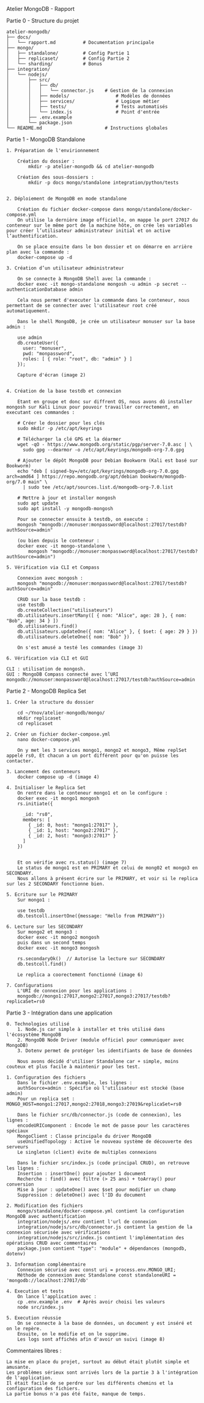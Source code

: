 Atelier MongoDB - Rapport 
 
Partie 0 - Structure du projet

	atelier-mongodb/
	├── docs/
	│   └── rapport.md          # Documentation principale
	├── mongo/
	│   ├── standalone/         # Config Partie 1
	│   ├── replicaset/         # Config Partie 2
	│   └── sharding/           # Bonus
	├── integration/
	│   └── nodejs/
	│       ├── src/
	│       │   ├── db/
	│       │   │   └── connector.js   	# Gestion de la connexion
	│       │   ├── models/             	# Modèles de données
	│       │   ├── services/           	# Logique métier
	│       │   ├── tests/              	# Tests automatisés
	│       │   └── index.js            	# Point d'entrée
	│       ├── .env.example
	│       └── package.json
	└── README.md               	  	# Instructions globales

Partie 1 - MongoDB Standalone
	
	1. Préparation de l'envirionnement 

		Création du dossier : 
			mkdir -p atelier-mongodb && cd atelier-mongodb

		Création des sous-dossiers : 
			mkdir -p docs mongo/standalone integration/python/tests


	2. Déploiement de MongoDB en mode standalone

		Création du fichier docker-compose dans mongo/standalone/docker-compose.yml
		On utilise la dernière image officielle, on mappe le port 27017 du conteneur sur le même port de la machine hôte, on crée les variables pour créer l’utilisateur administrateur initial et on active l’authentification. 

		On se place ensuite dans le bon dossier et on démarre en arrière plan avec la commande : 
		docker-compose up -d

	3. Création d’un utilisateur administrateur

		On se connecte à MongoDB Shell avec la commande : 
		docker exec -it mongo-standalone mongosh -u admin -p secret --authenticationDatabase admin

		Cela nous permet d'executer la commande dans le conteneur, nous permettant de se connecter avec l'utilisateur root créé automatiquement. 

		Dans le shell MongoDB, je crée un utilisateur monuser sur la base admin : 

		use admin
		db.createUser({
		  user: "monuser",
		  pwd: "monpassword",
		  roles: [ { role: "root", db: "admin" } ]
		});
		
		Capture d'écran (image 2)
		

	4. Création de la base testdb et connexion		

		Etant en groupe et donc sur diffrent OS, nous avons dû installer mongosh sur Kali Linux pour pouvoir travailler correctement, en executant ces commandes : 

		# Créer le dossier pour les clés
		sudo mkdir -p /etc/apt/keyrings

		# Télécharger la clé GPG et la déarmer
		wget -qO - https://www.mongodb.org/static/pgp/server-7.0.asc | \
		  sudo gpg --dearmor -o /etc/apt/keyrings/mongodb-org-7.0.gpg

		# Ajouter le dépôt MongoDB pour Debian Bookworm (Kali est basé sur Bookworm)
		echo "deb [ signed-by=/etc/apt/keyrings/mongodb-org-7.0.gpg arch=amd64 ] https://repo.mongodb.org/apt/debian bookworm/mongodb-org/7.0 main" \
		  | sudo tee /etc/apt/sources.list.d/mongodb-org-7.0.list

		# Mettre à jour et installer mongosh
		sudo apt update
		sudo apt install -y mongodb-mongosh
		
		Pour se connecter ensuite à testdb, on execute : 
		mongosh "mongodb://monuser:monpassword@localhost:27017/testdb?authSource=admin"

		(ou bien depuis le conteneur : 
		docker exec -it mongo-standalone \
  			mongosh "mongodb://monuser:monpassword@localhost:27017/testdb?authSource=admin")

	5. Vérification via CLI et Compass

		Connexion avec mongosh :
		mongosh "mongodb://monuser:monpassword@localhost:27017/testdb?authSource=admin"

		CRUD sur la base testdb : 
		use testdb
		db.createCollection("utilisateurs")
		db.utilisateurs.insertMany([ { nom: "Alice", age: 28 }, { nom: "Bob", age: 34 } ])
		db.utilisateurs.find()
		db.utilisateurs.updateOne({ nom: "Alice" }, { $set: { age: 29 } })
		db.utilisateurs.deleteOne({ nom: "Bob" })
		
		On s'est amusé a testé les commandes (image 3)

	6. Vérification via CLI et GUI

	CLI : utilisation de mongosh.
	GUI : MongoDB Compass connecté avec l’URI mongodb://monuser:monpassword@localhost:27017/testdb?authSource=admin

Partie 2 - MongoDB Replica Set

	1. Créer la structure du dossier

		cd ~/Ynov/atelier-mongodb/mongo/
		mkdir replicaset
		cd replicaset
		
	2. Créer un fichier docker-compose.yml
		nano docker-compose.yml

		On y met les 3 services mongo1, mongo2 et mongo3, Même replSet appelé rs0, Et chacun a un port différent pour qu'on puisse les contacter.

	3. Lancement des conteneurs 
		docker compose up -d (image 4)

	4. Initialiser le Replica Set
		On rentre dans le conteneur mongo1 et on le configure : 
		docker exec -it mongo1 mongosh
		rs.initiate({

		  _id: "rs0",
		  members: [
		    { _id: 0, host: "mongo1:27017" },
		    { _id: 1, host: "mongo2:27017" },
		    { _id: 2, host: "mongo3:27017" }
		  ]
		})


		Et on vérifie avec rs.status() (image 7)
		Le status de mongo1 est en PRIMARY et celui de mong02 et mongo3 en SECONDARY. 
		Nous allons à présent écrire sur le PRIMARY, et voir si le replica sur les 2 SECONDARY fonctionne bien. 

	5. Ecriture sur le PRIMARY 
		Sur mongo1 : 

		use testdb
		db.testcoll.insertOne({message: "Hello from PRIMARY"})

	6. Lecture sur les SECONDARY 
		Sur mongo2 et mongo3 : 
		docker exec -it mongo2 mongosh 
		puis dans un second temps 
		docker exec -it mongo3 mongosh

		rs.secondaryOk()  // Autorise la lecture sur SECONDARY
		db.testcoll.find()

		Le replica a coorectement fonctionné (image 6)

	7. Configurations 
		L'URI de connexion pour les applications :
		mongodb://mongo1:27017,mongo2:27017,mongo3:27017/testdb?replicaSet=rs0

Partie 3 - Intégration dans une application

	0. Technologies utilisé 
		1. Node.js car simple à installer et très utilisé dans l'écosystème MongoDB
		2. MongoDB Node Driver (module officiel pour communiquer avec MongoDB)
		3. Dotenv permet de protéger les identifiants de base de données
		
		Nous avons décidé d'utiliser Standalone car + simple, moins couteux et plus facile à maintenir pour les test. 
		
	1. Configuration des fichiers 
		Dans le fichier .env.example, les lignes :
		authSource=admin : Spécifie où l'utilisateur est stocké (base admin)
		Pour un replica set : MONGO_HOST=mongo1:27017,mongo2:27018,mongo3:27019&replicaSet=rs0
		
		Dans le fichier src/db/connector.js (code de connexion), les lignes : 
		encodeURIComponent : Encode le mot de passe pour les caractères spéciaux
		MongoClient : Classe principale du driver MongoDB
		useUnifiedTopology : Active le nouveau système de découverte des serveurs
		Le singleton (client) évite de multiples connexions
		
		Dans le fichier src/index.js (code principal CRUD), on retrouve les lignes :
		Insertion : insertOne() pour ajouter 1 document
		Recherche : find() avec filtre (> 25 ans) + toArray() pour conversion
		Mise à jour : updateOne() avec $set pour modifier un champ
		Suppression : deleteOne() avec l'ID du document
		
	2. Modification des fichiers 
		mongo/standalone/docker-compose.yml contient la configuration MongoDB avec authentification
		integration/nodejs/.env contient l'url de connexion 
		integration/nodejs/src/db/connector.js contient la gestion de la connexion sécurisée avec vérifications
		integration/nodejs/src/index.js contient l'implémentation des opérations CRUD avec commentaires
		package.json contient "type": "module" + dépendances (mongodb, dotenv)
	
	3. Information complémentaire 
		Connexion sécurisé avec const uri = process.env.MONGO_URI;
		Méthode de connexion avec Standalone const standaloneURI = 'mongodb://localhost:27017/db'
	
	4. Execution et tests
		On lance l'application avec : 
		cp .env.example .env  # Après avoir choisi les valeurs 
		node src/index.js  
		
	5. Execution réussie 
		On se connecte à la base de données, un document y est inséré et on le repère.
		Ensuite, on le modifie et on le supprime. 
		Les logs sont affichés afin d'avoir un suivi (image 8)
	
		
		
Commentaires libres : 

	La mise en place du projet, surtout au début était plutôt simple et amusante. 
	Les problèmes sérieux sont arrivés lors de la partie 3 à l'intégration de l'application.
	Il était facile de se perdre sur les différents chemins et la configuration des fichiers. 
	La partie bonus n'a pas été faite, manque de temps. 
